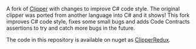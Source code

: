 A fork of [Clipper](http://www.angusj.com/delphi/clipper.php) with changes to improve C# code style. The original clipper was ported from another language into C# and it shows! This fork improves C# code style, fixes some small bugs and adds Code Contracts assertions to try and catch more bugs in the future.

The code in this repository is available on nuget as [ClipperRedux](https://www.nuget.org/packages/ClipperRedux/).